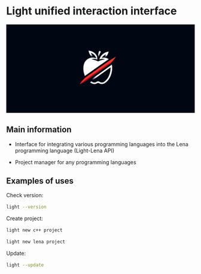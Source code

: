 # Light unified interaction interface

![Light logo](.github/images/light_logo_github.png)

## Main information

* Interface for integrating various programming languages into the Lena programming language (Light-Lena API)

* Project manager for any programming languages

## Examples of uses

Check version:

``` bash
light --version
```

Create project:

``` bash
light new c++ project
```

``` bash
light new lena project
```

Update:

``` bash
light --update
```
